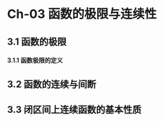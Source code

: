# Ch-03  函数的极限与连续性

## 3.1  函数的极限

#### 3.1.1  函数极限的定义





## 3.2  函数的连续与间断





## 3.3  闭区间上连续函数的基本性质





